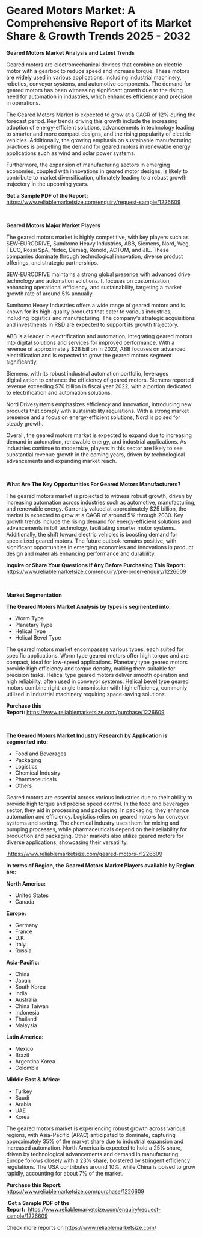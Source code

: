 <p><h1>Geared Motors Market: A Comprehensive Report of its Market Share & Growth Trends 2025 - 2032</h1></p><p><strong>Geared Motors Market Analysis and Latest Trends</strong></p>
<p><p>Geared motors are electromechanical devices that combine an electric motor with a gearbox to reduce speed and increase torque. These motors are widely used in various applications, including industrial machinery, robotics, conveyor systems, and automotive components. The demand for geared motors has been witnessing significant growth due to the rising need for automation in industries, which enhances efficiency and precision in operations.</p><p>The Geared Motors Market is expected to grow at a CAGR of 12% during the forecast period. Key trends driving this growth include the increasing adoption of energy-efficient solutions, advancements in technology leading to smarter and more compact designs, and the rising popularity of electric vehicles. Additionally, the growing emphasis on sustainable manufacturing practices is propelling the demand for geared motors in renewable energy applications such as wind and solar power systems. </p><p>Furthermore, the expansion of manufacturing sectors in emerging economies, coupled with innovations in geared motor designs, is likely to contribute to market diversification, ultimately leading to a robust growth trajectory in the upcoming years.</p></p>
<p><strong>Get a Sample PDF of the Report:&nbsp;</strong> <a href="https://www.reliablemarketsize.com/enquiry/request-sample/1226609?utm_campaign=2952&utm_medium=2&utm_source=Github&utm_content=ia&utm_term=09042025&utm_id=geared-motors">https://www.reliablemarketsize.com/enquiry/request-sample/1226609</a></p>
<p>&nbsp;</p>
<p><strong>Geared Motors Major Market Players</strong></p>
<p><p>The geared motors market is highly competitive, with key players such as SEW-EURODRIVE, Sumitomo Heavy Industries, ABB, Siemens, Nord, Weg, TECO, Rossi SpA, Nidec, Demag, Renold, ACTOM, and JIE. These companies dominate through technological innovation, diverse product offerings, and strategic partnerships.</p><p>SEW-EURODRIVE maintains a strong global presence with advanced drive technology and automation solutions. It focuses on customization, enhancing operational efficiency, and sustainability, targeting a market growth rate of around 5% annually.</p><p>Sumitomo Heavy Industries offers a wide range of geared motors and is known for its high-quality products that cater to various industries, including logistics and manufacturing. The company's strategic acquisitions and investments in R&D are expected to support its growth trajectory.</p><p>ABB is a leader in electrification and automation, integrating geared motors into digital solutions and services for improved performance. With a revenue of approximately $28 billion in 2022, ABB focuses on advanced electrification and is expected to grow the geared motors segment significantly.</p><p>Siemens, with its robust industrial automation portfolio, leverages digitalization to enhance the efficiency of geared motors. Siemens reported revenue exceeding $70 billion in fiscal year 2022, with a portion dedicated to electrification and automation solutions.</p><p>Nord Drivesystems emphasizes efficiency and innovation, introducing new products that comply with sustainability regulations. With a strong market presence and a focus on energy-efficient solutions, Nord is poised for steady growth.</p><p>Overall, the geared motors market is expected to expand due to increasing demand in automation, renewable energy, and industrial applications. As industries continue to modernize, players in this sector are likely to see substantial revenue growth in the coming years, driven by technological advancements and expanding market reach.</p></p>
<p>&nbsp;</p>
<p><strong>What Are The Key Opportunities For Geared Motors Manufacturers?</strong></p>
<p><p>The geared motors market is projected to witness robust growth, driven by increasing automation across industries such as automotive, manufacturing, and renewable energy. Currently valued at approximately $25 billion, the market is expected to grow at a CAGR of around 5% through 2030. Key growth trends include the rising demand for energy-efficient solutions and advancements in IoT technology, facilitating smarter motor systems. Additionally, the shift toward electric vehicles is boosting demand for specialized geared motors. The future outlook remains positive, with significant opportunities in emerging economies and innovations in product design and materials enhancing performance and durability.</p></p>
<p><strong>Inquire or Share Your Questions If Any Before Purchasing This Report:</strong> <a href="https://www.reliablemarketsize.com/enquiry/pre-order-enquiry/1226609?utm_campaign=2952&utm_medium=2&utm_source=Github&utm_content=ia&utm_term=09042025&utm_id=geared-motors">https://www.reliablemarketsize.com/enquiry/pre-order-enquiry/1226609</a></p>
<p>&nbsp;</p>
<p><strong>Market Segmentation</strong></p>
<p><strong>The Geared Motors Market Analysis by types is segmented into:</strong></p>
<p><ul><li>Worm Type</li><li>Planetary Type</li><li>Helical Type</li><li>Helical Bevel Type</li></ul></p>
<p><p>The geared motors market encompasses various types, each suited for specific applications. Worm type geared motors offer high torque and are compact, ideal for low-speed applications. Planetary type geared motors provide high efficiency and torque density, making them suitable for precision tasks. Helical type geared motors deliver smooth operation and high reliability, often used in conveyor systems. Helical bevel type geared motors combine right-angle transmission with high efficiency, commonly utilized in industrial machinery requiring space-saving solutions.</p></p>
<p><strong>Purchase this Report:&nbsp;</strong><a href="https://www.reliablemarketsize.com/purchase/1226609?utm_campaign=2952&utm_medium=2&utm_source=Github&utm_content=ia&utm_term=09042025&utm_id=geared-motors">https://www.reliablemarketsize.com/purchase/1226609</a></p>
<p>&nbsp;</p>
<p><strong>The Geared Motors Market Industry Research by Application is segmented into:</strong></p>
<p><ul><li>Food and Beverages</li><li>Packaging</li><li>Logistics</li><li>Chemical Industry</li><li>Pharmaceuticals</li><li>Others</li></ul></p>
<p><p>Geared motors are essential across various industries due to their ability to provide high torque and precise speed control. In the food and beverages sector, they aid in processing and packaging. In packaging, they enhance automation and efficiency. Logistics relies on geared motors for conveyor systems and sorting. The chemical industry uses them for mixing and pumping processes, while pharmaceuticals depend on their reliability for production and packaging. Other markets also utilize geared motors for diverse applications, showcasing their versatility.</p></p>
<p><a href="https://www.reliablemarketsize.com/geared-motors-r1226609?utm_campaign=2952&utm_medium=2&utm_source=Github&utm_content=ia&utm_term=09042025&utm_id=geared-motors">&nbsp;https://www.reliablemarketsize.com/geared-motors-r1226609</a></p>
<p><strong>In terms of Region, the Geared Motors Market Players available by Region are:</strong></p>
<p>
    <p> <strong> North America: </strong>
        <ul>
            <li>United States</li>
            <li>Canada</li>
        </ul>
        </p> 
    <p> <strong> Europe: </strong>
        <ul>
            <li>Germany</li>
            <li>France</li>
            <li>U.K.</li>
            <li>Italy</li>
            <li>Russia</li>
        </ul>
        </p> 
    <p> <strong> Asia-Pacific: </strong>
        <ul>
            <li>China</li>
            <li>Japan</li>
            <li>South Korea</li>
            <li>India</li>
            <li>Australia</li>
            <li>China Taiwan</li>
            <li>Indonesia</li>
            <li>Thailand</li>
            <li>Malaysia</li>
        </ul>
        </p> 
    <p> <strong> Latin America: </strong>
        <ul>
            <li>Mexico</li>
            <li>Brazil</li>
            <li>Argentina Korea</li>
            <li>Colombia</li>
        </ul>
        </p> 
    <p> <strong> Middle East & Africa: </strong>
        <ul>
            <li>Turkey</li>
            <li>Saudi</li>
            <li>Arabia</li>
            <li>UAE</li>
            <li>Korea</li>
        </ul>
    </p>
    </p>
<p><p>The geared motors market is experiencing robust growth across various regions, with Asia-Pacific (APAC) anticipated to dominate, capturing approximately 35% of the market share due to industrial expansion and increased automation. North America is expected to hold a 25% share, driven by technological advancements and demand in manufacturing. Europe follows closely with a 23% share, bolstered by stringent efficiency regulations. The USA contributes around 10%, while China is poised to grow rapidly, accounting for about 7% of the market.</p></p>
<p><strong>Purchase this Report: </strong><a href="https://www.reliablemarketsize.com/purchase/1226609?utm_campaign=2952&utm_medium=2&utm_source=Github&utm_content=ia&utm_term=09042025&utm_id=geared-motors">https://www.reliablemarketsize.com/purchase/1226609</a></p>
<p>&nbsp;<strong>Get a Sample PDF of the Report:&nbsp;&nbsp;</strong><a href="https://www.reliablemarketsize.com/enquiry/request-sample/1226609?utm_campaign=2952&utm_medium=2&utm_source=Github&utm_content=ia&utm_term=09042025&utm_id=geared-motors">https://www.reliablemarketsize.com/enquiry/request-sample/1226609</a></p>
<p><strong></strong></p>
<p>Check more reports on <a href="https://www.reliablemarketsize.com/?utm_campaign=2952&utm_medium=2&utm_source=Github&utm_content=ia&utm_term=09042025&utm_id=geared-motors">https://www.reliablemarketsize.com/</a></p>